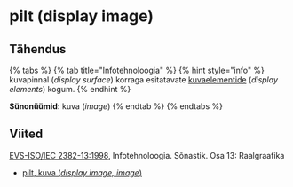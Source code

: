 # pilt \(display image\)

## Tähendus

{% tabs %}
{% tab title="Infotehnoloogia" %}
{% hint style="info" %}
 kuvapinnal \(_display surface_\) korraga esitatavate [kuvaelementide](kuvaelement-display-element.md) \(_display elements_\) kogum.
{% endhint %}

**Sünonüümid:** kuva \(_image_\)
{% endtab %}
{% endtabs %}

## Viited

[EVS-ISO/IEC 2382-13:1998](https://www.evs.ee/et/evs-iso-iec-2382-13-1998), Infotehnoloogia. Sõnastik. Osa 13: Raalgraafika

* [pilt, kuva \(_display image, image_\)](http://www.eki.ee/dict/its/index.cgi?Q=D271FA2D-6C03-1014-88DC-FC5F0DBED45A&F=GUID&C01=1&C02=0&C10=1)

